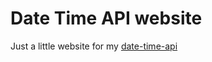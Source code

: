 # Date Time API website

Just a little website for my [date-time-api](https://github.com/prp-e/date-time-api)


